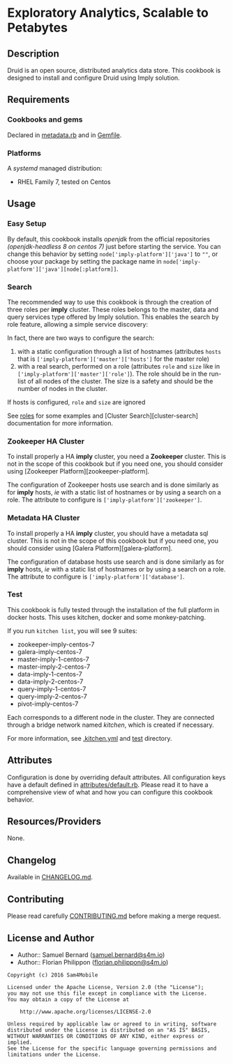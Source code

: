 Exploratory Analytics, Scalable to Petabytes
=============

Description
-----------

Druid is an open source, distributed analytics data store.
This cookbook is designed to install and configure Druid using Imply solution.

Requirements
------------

### Cookbooks and gems

Declared in [metadata.rb](metadata.rb) and in [Gemfile](Gemfile).

### Platforms

A *systemd* managed distribution:
- RHEL Family 7, tested on Centos

Usage
-----

### Easy Setup

By default, this cookbook installs *openjdk* from the official repositories
*(openjdk-headless 8 on centos 7)* just before starting the service. You can
change this behavior by setting `node['imply-platform']['java']` to `""`, or
choose your package by setting the package name in
`node['imply-platform']['java'][node[:platform]]`.

### Search

The recommended way to use this cookbook is through the creation of three
roles per **imply** cluster. These roles belongs to the master, data and query
services type offered by Imply solution.
This enables the search by role feature, allowing a simple service discovery:

In fact, there are two ways to configure the search:
1. with a static configuration through a list of hostnames (attributes `hosts`
   that is `['imply-platform']['master']['hosts']` for the master role)
2. with a real search, performed on a role (attributes `role` and `size`
   like in `['imply-platform']['master']['role']`). The role should be in the
   run-list of all nodes of the cluster. The size is a safety and should be
   the number of nodes in the cluster.

If hosts is configured, `role` and `size` are ignored

See [roles](test/integration/roles) for some examples and
[Cluster Search][cluster-search] documentation for more information.

### Zookeeper HA Cluster

To install properly a HA **imply** cluster, you need a **Zookeeper** cluster.
This is not in the scope of this cookbook but if you need one, you should
consider using [Zookeeper Platform][zookeeper-platform].

The configuration of Zookeeper hosts use search and is done similarly as for
**imply** hosts, _ie_ with a static list of hostnames or by using a search on
a role. The attribute to configure is `['imply-platform']['zookeeper']`.


### Metadata HA Cluster

To install properly a HA **imply** cluster, you should have a metadata
sql cluster.
This is not in the scope of this cookbook but if you need one, you should
consider using [Galera Platform][galera-platform].

The configuration of database hosts use search and is done similarly as for
**imply** hosts, _ie_ with a static list of hostnames or by using a search on
a role. The attribute to configure is `['imply-platform']['database']`.

### Test

This cookbook is fully tested through the installation of the full platform
in docker hosts. This uses kitchen, docker and some monkey-patching.

If you run `kitchen list`, you will see 9 suites:

- zookeeper-imply-centos-7
- galera-imply-centos-7
- master-imply-1-centos-7
- master-imply-2-centos-7
- data-imply-1-centos-7
- data-imply-2-centos-7
- query-imply-1-centos-7
- query-imply-2-centos-7
- pivot-imply-centos-7

Each corresponds to a different node in the cluster. They are connected through
a bridge network named *kitchen*, which is created if necessary.

For more information, see [.kitchen.yml](.kitchen.yml) and [test](test)
directory.

Attributes
----------

Configuration is done by overriding default attributes. All configuration keys
have a default defined in [attributes/default.rb](attributes/default.rb).
Please read it to have a comprehensive view of what and how you can configure
this cookbook behavior.

Resources/Providers
-------------------

None.

Changelog
---------

Available in [CHANGELOG.md](CHANGELOG.md).

Contributing
------------

Please read carefully [CONTRIBUTING.md](CONTRIBUTING.md) before making a merge
request.

License and Author
------------------

- Author:: Samuel Bernard (<samuel.bernard@s4m.io>)
- Author:: Florian Philippon (<florian.philippon@s4m.io>)

```text
Copyright (c) 2016 Sam4Mobile

Licensed under the Apache License, Version 2.0 (the "License");
you may not use this file except in compliance with the License.
You may obtain a copy of the License at

    http://www.apache.org/licenses/LICENSE-2.0

Unless required by applicable law or agreed to in writing, software
distributed under the License is distributed on an "AS IS" BASIS,
WITHOUT WARRANTIES OR CONDITIONS OF ANY KIND, either express or implied.
See the License for the specific language governing permissions and
limitations under the License.
```
